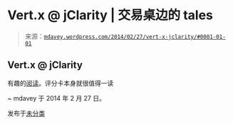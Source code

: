<!--yml

分类：未分类

日期：2024-05-18 05:53:59

-->

# Vert.x @ jClarity | 交易桌边的 tales

> 来源：[`mdavey.wordpress.com/2014/02/27/vert-x-jclarity/#0001-01-01`](https://mdavey.wordpress.com/2014/02/27/vert-x-jclarity/#0001-01-01)

## Vert.x @ jClarity

有趣的[阅读](http://www.jfokus.se/jfokus14/preso/The-Bleeding-Edge.pdf)。评分卡本身就很值得一读

~ mdavey 于 2014 年 2 月 27 日。

发布于[未分类](https://mdavey.wordpress.com/category/uncategorized/)
